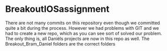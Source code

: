 # BreakoutIOSassignment

There are not many commits on this repository even though we committed quite a bit during the process.
However we had problems with GIT and we had to create a new repo, which as you can see sort of solved our problem.
The only thing is, all Daniëls projects are now in this repo as well.
The Breakout_Bram_Daniel folders are the correct folders
